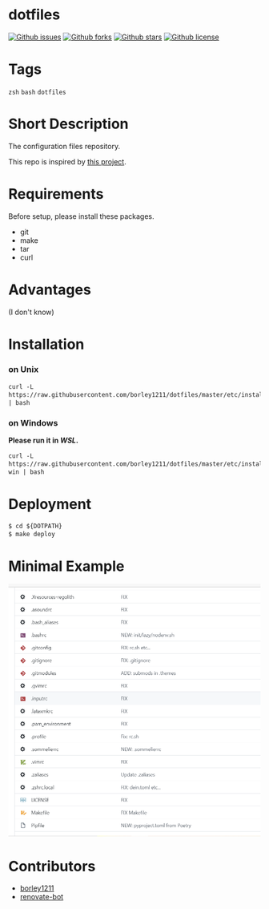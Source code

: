 # dotfiles

[![Github issues](https://img.shields.io/github/issues/borley1211/dotfiles)](https://github.com/borley1211/dotfiles/issues)
[![Github forks](https://img.shields.io/github/forks/borley1211/dotfiles)](https://github.com/borley1211/dotfiles/network/members)
[![Github stars](https://img.shields.io/github/stars/borley1211/dotfiles)](https://github.com/borley1211/dotfiles/stargazers)
[![Github license](https://img.shields.io/github/license/borley1211/dotfiles)](https://github.com/borley1211/dotfiles/)

# Tags
`zsh` `bash` `dotfiles`

# Short Description
The configuration files repository.

This repo is inspired by [this project](https://github.com/b4b4r07/dotfiles).

# Requirements

Before setup, please install these packages.

* git
* make
* tar
* curl

# Advantages
(I don't know)

# Installation
### on Unix
```console:
curl -L https://raw.githubusercontent.com/borley1211/dotfiles/master/etc/install | bash
```

### on Windows
**Please run it in *WSL*.**
```console:
curl -L https://raw.githubusercontent.com/borley1211/dotfiles/master/etc/install-win | bash
```

# Deployment
```console:
$ cd ${DOTPATH}
$ make deploy
```

# Minimal Example

![Minimal Example](resources/file-0.png)

# Contributors
- [borley1211](https://github.com/borley1211)
- [renovate-bot](https://github.com/renovate-bot)

